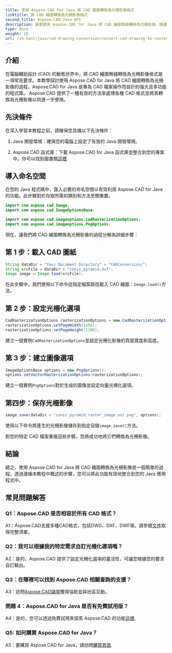 ```yaml
---
title: 使用 Aspose.CAD for Java 將 CAD 圖面轉換為光柵影像格式
linktitle: 將 CAD 繪圖轉換為光柵影像格式
second_title: Aspose.CAD Java API
description: 探索使用 Aspose.CAD for Java 將 CAD 繪圖無縫轉換為光柵影像。請遵循我們的逐步指南以實現高效整合。
type: docs
weight: 10
url: /zh-hant/java/cad-drawing-conversion/convert-cad-drawing-to-raster-image/
---
```

## 介紹

在電腦輔助設計 (CAD) 的動態世界中，將 CAD 繪圖無縫轉換為光柵影像格式是一項常見要求。本教學探討使用 Aspose.CAD for Java 將 CAD 繪圖轉換為光柵影像的過程，Aspose.CAD for Java 是專為 CAD 檔案操作而設計的強大且多功能的程式庫。 Aspose.CAD 提供了一種有效的方法來處理各種 CAD 格式並將其轉換為光柵影像以供進一步使用。

## 先決條件

在深入學習本教程之前，請確保您具備以下先決條件：

1. Java 開發環境：確保您的電腦上設定了有效的 Java 開發環境。

2. Aspose.CAD 函式庫：下載 Aspose.CAD for Java 函式庫並整合到您的專案中。你可以找到圖書館[這裡](https://releases.aspose.com/cad/java/).

## 導入命名空間

在您的 Java 程式碼中，匯入必要的命名空間以有效利用 Aspose.CAD for Java 的功能。此步驟對於存取所需的類別和方法至關重要。

```java
import com.aspose.cad.Image;
import com.aspose.cad.ImageOptionsBase;

import com.aspose.cad.imageoptions.CadRasterizationOptions;
import com.aspose.cad.imageoptions.PngOptions;
```

現在，讓我們將 CAD 繪圖轉換為光柵影像的過程分解為詳細步驟：

## 第 1 步：載入 CAD 圖紙

```java
String dataDir = "Your Document Directory" + "CADConversion/";
String srcFile = dataDir + "conic_pyramid.dxf";
Image image = Image.load(srcFile);
```

在此步驟中，我們使用以下命令從指定檔案路徑載入 CAD 繪圖：`Image.load()`方法。

## 第 2 步：設定光柵化選項

```java
CadRasterizationOptions rasterizationOptions = new CadRasterizationOptions();
rasterizationOptions.setPageWidth(1200);
rasterizationOptions.setPageHeight(1200);
```

建立一個實例`CadRasterizationOptions`並設定光柵化影像的頁面寬度和高度。

## 第 3 步：建立圖像選項

```java
ImageOptionsBase options = new PngOptions();
options.setVectorRasterizationOptions(rasterizationOptions);
```

建立一個實例`PngOptions`對於生成的圖像並設定向量光柵化選項。

## 第四步：保存光柵影像

```java
image.save(dataDir + "conic_pyramid_raster_image_out.png", options);
```

使用以下命令將產生的光柵影像儲存到指定目錄`image.save()`方法。

對您的特定 CAD 檔案重複這些步驟，您將成功地將它們轉換為光柵影像。

## 結論

總之，使用 Aspose.CAD for Java 將 CAD 繪圖轉換為光柵影像是一個簡單的過程。透過遵循本教程中概述的步驟，您可以將此功能有效地整合到您的 Java 應用程式中。

## 常見問題解答

### Q1：Aspose.CAD 是否相容於所有 CAD 格式？

 A1：Aspose.CAD支援多種CAD格式，包括DWG、DXF、DWF等。請參閱[文件](https://reference.aspose.com/cad/java/)取得完整清單。

### Q2：我可以根據我的特定需求自訂光柵化選項嗎？

A2：是的，Aspose.CAD 提供了設定光柵化選項的靈活性，可讓您根據您的要求自訂輸出。

### Q3：在哪裡可以找到 Aspose.CAD 相關查詢的支援？

 A3：訪問[Aspose.CAD論壇](https://forum.aspose.com/c/cad/19)獲得協助並與社區互動。

### 問題 4：Aspose.CAD for Java 是否有免費試用版？

 A4：是的，您可以透過免費試用來探索 Aspose.CAD 的功能[這裡](https://releases.aspose.com/).

### Q5: 如何購買 Aspose.CAD for Java？

 A5：要購買 Aspose.CAD for Java，請訪問[購買頁面](https://purchase.aspose.com/buy).